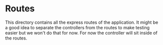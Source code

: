 # Routes

This directory contains all the express routes of the application. It might be a good idea to separate the controllers from the routes to make testing easier but we won't do that for now. For now the controller will sit inside of the routes.
